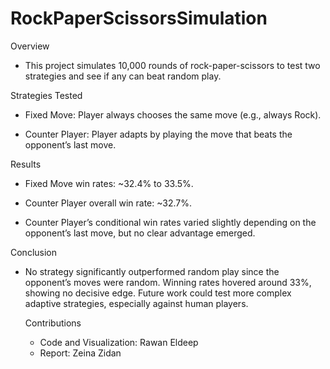 # RockPaperScissorsSimulation
Overview
- This project simulates 10,000 rounds of rock-paper-scissors to test two strategies and see if any can beat random play.

Strategies Tested
- Fixed Move: Player always chooses the same move (e.g., always Rock).

- Counter Player: Player adapts by playing the move that beats the opponent’s last move.

Results
- Fixed Move win rates: ~32.4% to 33.5%.

- Counter Player overall win rate: ~32.7%.

- Counter Player’s conditional win rates varied slightly depending on the opponent’s last move, but no clear advantage emerged.

Conclusion
- No strategy significantly outperformed random play since the opponent’s moves were random. Winning rates hovered around 33%, showing no decisive edge. Future work could test more complex adaptive strategies, especially against human players.

  Contributions
  -  Code and Visualization: Rawan Eldeep
  -  Report: Zeina Zidan
